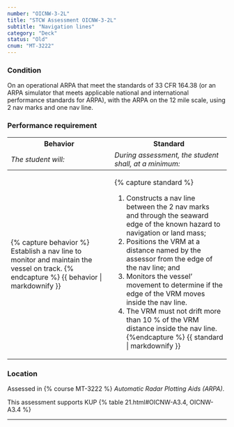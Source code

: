 ```yaml
---
number: "OICNW-3-2L"
title: "STCW Assessment OICNW-3-2L"
subtitle: "Navigation lines"
category: "Deck"
status: "Old"
cnum: "MT-3222"
---
```

### Condition

On an operational ARPA that meet the standards of 33 CFR 164.38 (or an ARPA simulator that meets applicable national and international performance standards for ARPA), with the ARPA on the 12 mile scale, using 2 nav marks and one nav line.

### Performance requirement 

<table width='100%' class='Guidelines'>
 <thead>
 <tr>
     <th class='thirty'>Behavior</th>
     <th class='seventy'>Standard</th>
 </tr>
 <tr>
     <td><em>The student will:</em></td>
     <td><em>During assessment, the student shall, at a minimum:</em></td>
 </tr>
 </thead>
 <tbody>
 

<tr><td>

{% capture behavior %}
Establish a nav line to monitor and maintain the vessel on track.
{% endcapture %}
{{ behavior | markdownify }}

</td><td>

{% capture standard %}
1. Constructs a nav line between the 2 nav marks and through the seaward edge of the known hazard to navigation or land mass;
2. Positions the VRM at a distance named by the assessor from the edge of the nav line; and
3. Monitors the vessel’ movement to determine if the edge of the VRM moves inside the nav line.
4. The VRM must not drift more than 10 % of the VRM distance inside the nav line.
{%endcapture %}
{{ standard | markdownify }}

</td></tr>



 </tbody>
 </table>

### Location

Assessed in  {% course  MT-3222 %}  *Automatic Radar Plotting Aids (ARPA)*.

This assessment supports KUP {% table 21.html#OICNW-A3.4, OICNW-A3.4 %}

***

